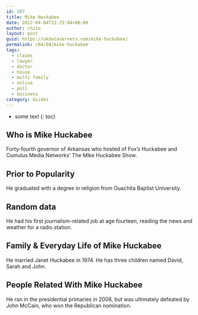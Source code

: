 ```yaml
---
id: 287
title: Mike Huckabee
date: 2012-04-04T22:25:04+00:00
author: chito
layout: post
guid: https://ukdataservers.com/mike-huckabee/
permalink: /04/04/mike-huckabee
tags:
  - claims
  - lawyer
  - doctor
  - house
  - multi family
  - online
  - poll
  - business
category: Guides
---
```


* some text
{: toc}


## Who is  Mike Huckabee
                  
                  
                  
Forty-fourth governor of Arkansas who hosted of Fox&#8217;s Huckabee and Cumulus Media Networks&#8217; The Mike Huckabee Show.
                  
                
                
                
## Prior to Popularity 
                  
                  
                  
He graduated with a degree in religion from Ouachita Baptist University.
                  
                
                
                
## Random data 
                  
                  
                  
He had his first journalism-related job at age fourteen, reading the news and weather for a radio station.
                  
                
                
                
## Family & Everyday Life of Mike Huckabee
                  
                  
                  
He married Janet Huckabee in 1974. He has three children named David, Sarah and John.
                  
                
                
                
## People Related With  Mike Huckabee
                  
                  
                  
He ran in the presidential primaries in 2008, but was ultimately defeated by John McCain, who won the Republican nomination.
                  
                
              
            
          
          
          
    
    
  
